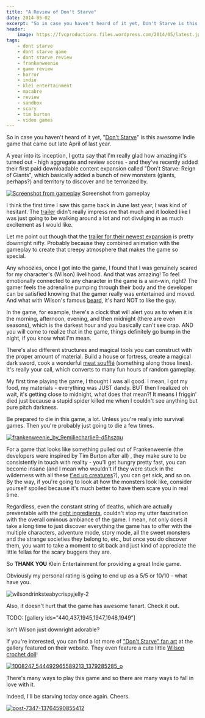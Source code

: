 ```yaml
---
title: "A Review of Don't Starve"
date: 2014-05-02
excerpt: "So in case you haven't heard of it yet, Don't Starve is this awesome Indie game that came out late April of last year."
header:
    image: https://fvcproductions.files.wordpress.com/2014/05/latest.jpeg
tags:
    - dont starve
    - dont starve game
    - dont starve review
    - frankenweenie
    - game review
    - horror
    - indie
    - klei entertainment
    - macabre
    - review
    - sandbox
    - scary
    - tim burton
    - video games
---
```


So in case you haven't heard of it yet, "[Don't
Starve](https://www.dontstarvegame.com)" is this awesome Indie game that
came out late April of last year.

A year into its inception, I gotta say that I'm really glad how amazing
it's turned out - high aggregate and review scores - and they've
recently added their first paid downloadable content expansion called
"Don't Starve: Reign of Giants", which basically added a bunch of new
monsters (giants, perhaps?) and territory to discover and be terrorized
by.

[![Screenshot from
gameplay](https://fvcproductions.files.wordpress.com/2014/05/screen-shot-2014-05-02-at-6-53-20-pm.png)](https://fvcproductions.files.wordpress.com/2014/05/screen-shot-2014-05-02-at-6-53-20-pm.png)
Screenshot from gameplay

I think the first time I saw this game back in June last year, I was
kind of hesitant. The
[trailer](https://www.youtube.com/watch?v=W689SOpXG9o) didn't really
impress me that much and it looked like I was just going to be walking
around a lot and not divulging in as much excitement as I would like.

Let me point out though that the [trailer for their newest
expansion](https://www.youtube.com/watch?v=btI6Eyqv01c) is pretty
downright nifty. Probably because they combined animation with the
gameplay to create that creepy atmosphere that makes the game so
special.

Any whoozies, once I got into the game, I found that I was genuinely
scared for my character's (Wilson) livelihood. And that was amazing! To
feel emotionally connected to any character in the game is a win-win,
right? The gamer feels the adrenaline pumping through their body and the
developer can be satisfied knowing that the gamer really was entertained
and moved. And what with Wilson's famous
[beard](https://dont-starve-game.wikia.com/wiki/Beard), it's hard NOT to
like the guy.

In the game, for example, there's a clock that will alert you as to when
it is the morning, afternoon, evening, and then midnight (there are even
seasons), which is the darkest hour and you basically can't see crap.
AND you will come to realize that in the game, things definitely go bump
in the night, if you know what I'm mean.

There's also different structures and magical tools you can construct
with the proper amount of material. Build a house or fortress, create a
magical dark sword, cook a wonderful [meat
soufflé](https://dont-starve-game.wikia.com/wiki/Meat) (something along
those lines). It's really your call, which converts to many fun hours of
random gameplay.

My first time playing the game, I thought I was all good. I mean, I got
my food, my materials - everything was JUST dandy. BUT then I realized
oh wait, it's getting close to midnight, what does that mean?! It means
I friggin' died just because a stupid spider killed me when I couldn't
see anything but pure pitch darkness.

Be prepared to die in this game, a lot. Unless you're really into
survival games. Then you're probably just going to die a few times.

[![frankenweenie\_by\_9emiliecharlie9-d5hszqu](https://fvcproductions.files.wordpress.com/2014/05/frankenweenie_by_9emiliecharlie9-d5hszqu.png)](https://fvcproductions.files.wordpress.com/2014/05/frankenweenie_by_9emiliecharlie9-d5hszqu.png)

For a game that looks like something pulled out of Frankenweenie (the
developers were inspired by Tim Burton after all) , they make sure to be
consistently in touch with reality - you'll get hungry pretty fast, you
can become insane (and I mean who wouldn't if they were stuck in the
wilderness with all these [f'ed up
creatures](https://dont-starve-game.wikia.com/wiki/Monsters)?), you can
get sick, and so on. By the way, if you're going to look at how the
monsters look like, consider yourself spoiled because it's much better
to have them scare you in real time.

Regardless, even the constant string of deaths, which are actually
preventable with the [right
ingredients](https://dont-starve-game.wikia.com/wiki/Meat_Effigy),
couldn't stop my utter fascination with the overall ominous ambiance of
the game. I mean, not only does it take a long time to just discover
everything the game has to offer with the multiple characters, adventure
mode, story mode, all the sweet monsters and the strange societies they
belong to, etc., but once you do discover them, you want to take a
moment to sit back and just kind of appreciate the little fellas for the
scary buggers they are.

So **THANK YOU** Klein Entertainment for providing a great Indie game.

Obviously my personal rating is going to end up as a 5/5 or 10/10 - what
have you.

![wilsondrinksteabycrispyjelly-2](https://fvcproductions.files.wordpress.com/2014/05/wilsondrinksteabycrispyjelly-2.gif)

Also, it doesn't hurt that the game has awesome fanart. Check it out.

TODO: [gallery ids="440,437,1945,1947,1948,1949"]

Isn't Wilson just downright adorable?

If you're interested, you can find a lot more of ["Don't Starve" fan
art](https://www.dontstarvegame.com/fan-art) at the gallery featured on
their website. They even feature a cute little [Wilson crochet
doll](https://www.facebook.com/photo.php?fbid=240025272807318&set=pb.102177486592098.-2207520000.1399074073.&type=3&theater)!

[![1008247\_544492965589213\_1379285285\_o](https://fvcproductions.files.wordpress.com/2014/05/1008247_544492965589213_1379285285_o.jpg)](https://fvcproductions.files.wordpress.com/2014/05/1008247_544492965589213_1379285285_o.jpg)

There's many ways to play this game and so there are many ways to fall
in love with it.

Indeed, I'll be starving today once again. Cheers.

[![post-7347-13764590855412](https://fvcproductions.files.wordpress.com/2014/05/post-7347-13764590855412.gif)](https://fvcproductions.files.wordpress.com/2014/05/post-7347-13764590855412.gif)

